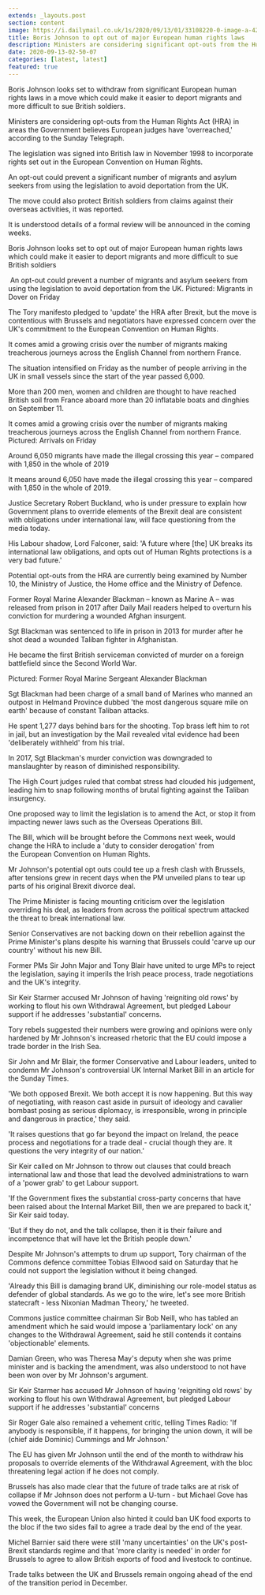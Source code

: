 ```yaml
---
extends: _layouts.post
section: content
image: https://i.dailymail.co.uk/1s/2020/09/13/01/33108220-0-image-a-42_1599958408682.jpg 
title: Boris Johnson to opt out of major European human rights laws 
description: Ministers are considering significant opt-outs from the Human Rights Act (HRA) in areas they believe European judges have overreached. 
date: 2020-09-13-02-50-07 
categories: [latest, latest] 
featured: true 
--- 
```

Boris Johnson looks set to withdraw from significant European human rights laws in a move which could make it easier to deport migrants and more difficult to sue British soldiers. 

Ministers are considering opt-outs from the Human Rights Act (HRA) in areas the Government believes European judges have 'overreached,' according to the Sunday Telegraph.

The legislation was signed into British law in November 1998 to incorporate rights set out in the European Convention on Human Rights.   

An opt-out could prevent a significant number of migrants and asylum seekers from using the legislation to avoid deportation from the UK.  

The move could also protect British soldiers from claims against their overseas activities, it was reported.

It is understood details of a formal review will be announced in the coming weeks.

Boris Johnson looks set to opt out of major European human rights laws which could make it easier to deport migrants and more difficult to sue British soldiers

 An opt-out could prevent a number of migrants and asylum seekers from using the legislation to avoid deportation from the UK. Pictured: Migrants in Dover on Friday

The Tory manifesto pledged to 'update' the HRA after Brexit, but the move is contentious with Brussels and negotiators have expressed concern over the UK's commitment to the European Convention on Human Rights. 

It comes amid a growing crisis over the number of migrants making treacherous journeys across the English Channel from northern France.

The situation intensified on Friday as the number of people arriving in the UK in small vessels since the start of the year passed 6,000.

More than 200 men, women and children are thought to have reached British soil from France aboard more than 20 inflatable boats and dinghies on September 11.

It comes amid a growing crisis over the number of migrants making treacherous journeys across the English Channel from northern France. Pictured: Arrivals on Friday 

Around 6,050 migrants have made the illegal crossing this year – compared with 1,850 in the whole of 2019 

It means around 6,050 have made the illegal crossing this year – compared with 1,850 in the whole of 2019.

Justice Secretary Robert Buckland, who is under pressure to explain how Government plans to override elements of the Brexit deal are consistent with obligations under international law, will face questioning from the media today.

His Labour shadow, Lord Falconer, said: 'A future where [the] UK breaks its international law obligations, and opts out of Human Rights protections is a very bad future.'

Potential opt-outs from the HRA are currently being examined by Number 10, the Ministry of Justice, the Home office and the Ministry of Defence.

Former Royal Marine Alexander Blackman – known as Marine A – was released from prison in 2017 after Daily Mail readers helped to overturn his conviction for murdering a wounded Afghan insurgent.

Sgt Blackman was sentenced to life in prison in 2013 for murder after he shot dead a wounded Taliban fighter in Afghanistan. 

He became the first British serviceman convicted of murder on a foreign battlefield since the Second World War.   

Pictured: Former Royal Marine Sergeant Alexander Blackman



Sgt Blackman had been charge of a small band of Marines who manned an outpost in Helmand Province dubbed 'the most dangerous square mile on earth' because of constant Taliban attacks.

He spent 1,277 days behind bars for the shooting. Top brass left him to rot in jail, but an investigation by the Mail revealed vital evidence had been 'deliberately withheld' from his trial. 

In 2017, Sgt Blackman's murder conviction was downgraded to manslaughter by reason of diminished responsibility. 

The High Court judges ruled that combat stress had clouded his judgement, leading him to snap following months of brutal fighting against the Taliban insurgency. 

One proposed way to limit the legislation is to amend the Act, or stop it from impacting newer laws such as the Overseas Operations Bill.

The Bill, which will be brought before the Commons next week, would change the HRA to include a 'duty to consider derogation' from the European Convention on Human Rights.  

Mr Johnson's potential opt outs could tee up a fresh clash with Brussels, after tensions grew in recent days when the PM unveiled plans to tear up parts of his original Brexit divorce deal.  

The Prime Minister is facing mounting criticism over the legislation overriding his deal, as leaders from across the political spectrum attacked the threat to break international law. 

Senior Conservatives are not backing down on their rebellion against the Prime Minister's plans despite his warning that Brussels could 'carve up our country' without his new Bill. 

Former PMs Sir John Major and Tony Blair have united to urge MPs to reject the legislation, saying it imperils the Irish peace process, trade negotiations and the UK's integrity.

Sir Keir Starmer accused Mr Johnson of having 'reigniting old rows' by working to flout his own Withdrawal Agreement, but pledged Labour support if he addresses 'substantial' concerns.

Tory rebels suggested their numbers were growing and opinions were only hardened by Mr Johnson's increased rhetoric that the EU could impose a trade border in the Irish Sea.

Sir John and Mr Blair, the former Conservative and Labour leaders, united to condemn Mr Johnson's controversial UK Internal Market Bill in an article for the Sunday Times.

'We both opposed Brexit. We both accept it is now happening. But this way of negotiating, with reason cast aside in pursuit of ideology and cavalier bombast posing as serious diplomacy, is irresponsible, wrong in principle and dangerous in practice,' they said.

'It raises questions that go far beyond the impact on Ireland, the peace process and negotiations for a trade deal - crucial though they are. It questions the very integrity of our nation.'

Sir Keir called on Mr Johnson to throw out clauses that could breach international law and those that lead the devolved administrations to warn of a 'power grab' to get Labour support.

'If the Government fixes the substantial cross-party concerns that have been raised about the Internal Market Bill, then we are prepared to back it,' Sir Keir said today.

'But if they do not, and the talk collapse, then it is their failure and incompetence that will have let the British people down.'

Despite Mr Johnson's attempts to drum up support, Tory chairman of the Commons defence committee Tobias Ellwood said on Saturday that he could not support the legislation without it being changed.

'Already this Bill is damaging brand UK, diminishing our role-model status as defender of global standards. As we go to the wire, let's see more British statecraft - less Nixonian Madman Theory,' he tweeted.

Commons justice committee chairman Sir Bob Neill, who has tabled an amendment which he said would impose a 'parliamentary lock' on any changes to the Withdrawal Agreement, said he still contends it contains 'objectionable' elements.

Damian Green, who was Theresa May's deputy when she was prime minister and is backing the amendment, was also understood to not have been won over by Mr Johnson's argument.

Sir Keir Starmer has accused Mr Johnson of having 'reigniting old rows' by working to flout his own Withdrawal Agreement, but pledged Labour support if he addresses 'substantial' concerns

Sir Roger Gale also remained a vehement critic, telling Times Radio: 'If anybody is responsible, if it happens, for bringing the union down, it will be (chief aide Dominic) Cummings and Mr Johnson.' 

The EU has given Mr Johnson until the end of the month to withdraw his proposals to override elements of the Withdrawal Agreement, with the bloc threatening legal action if he does not comply.

Brussels has also made clear that the future of trade talks are at risk of collapse if Mr Johnson does not perform a U-turn - but Michael Gove has vowed the Government will not be changing course. 

This week, the European Union also hinted it could ban UK food exports to the bloc if the two sides fail to agree a trade deal by the end of the year. 

Michel Barnier said there were still 'many uncertainties' on the UK's post-Brexit standards regime and that 'more clarity is needed' in order for Brussels to agree to allow British exports of food and livestock to continue.  

Trade talks between the UK and Brussels remain ongoing ahead of the end of the transition period in December.

